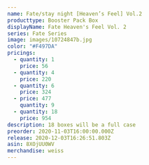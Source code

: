 ```yaml
---
name: Fate/stay night [Heaven’s Feel] Vol.2
producttype: Booster Pack Box
displayName: Fate Heaven's Feel Vol. 2
series: Fate Series
image: images/10724847b.jpg
color: "#F497DA"
pricings:
  - quantity: 1
    price: 56
  - quantity: 4
    price: 220
  - quantity: 6
    price: 324
  - price: 477
    quantity: 9
  - quantity: 18
    price: 954
description: 18 boxes will be a full case
preorder: 2020-11-03T16:00:00.000Z
release: 2020-12-03T16:26:51.803Z
asin: 8XOjUU0WV
merchandise: weiss
---
```

